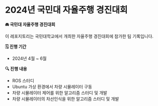 # 2024년 국민대 자율주행 경진대회

**🚘 국민대 자율주행 경진대회** 

이 레포지토리는 국민대학교에서 개최한 자율주행 경진대회에 참가한 팀 기록입니다.

**🗓 진행 기간**

- 2024년 4월 ~ 6월

**🔍 진행 내용**

- ROS 스터디
- Ubuntu 가상 환경에서 차량 시뮬레이터 구동
- 차량 시뮬레이터 제어를 위한 알고리즘 스터디 및 개발
- 차량 시뮬레이터의 차선인식을 위한 알고리즘 스터디 및 개발
